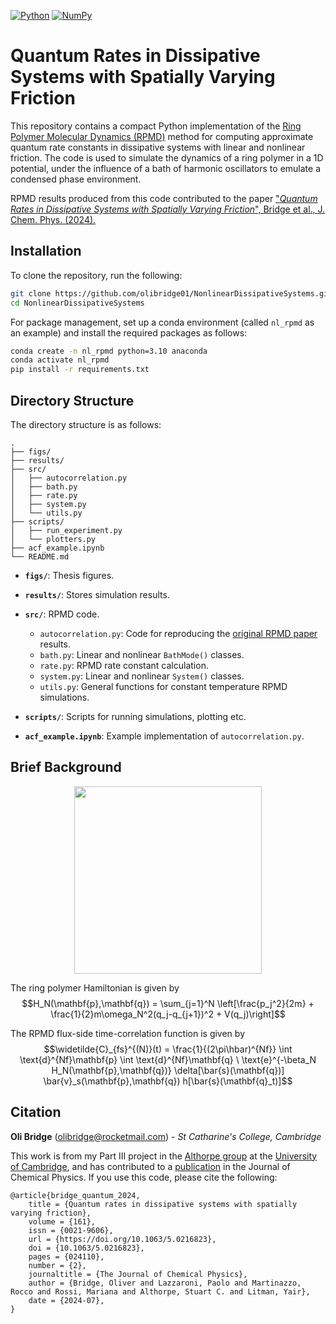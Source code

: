 [![Python](https://img.shields.io/badge/Python-3776AB?logo=python&logoColor=fff)](#)
[![NumPy](https://img.shields.io/badge/NumPy-4DABCF?logo=numpy&logoColor=fff)](#)


# Quantum Rates in Dissipative Systems with Spatially Varying Friction

This repository contains a compact Python implementation of the [Ring Polymer Molecular Dynamics (RPMD)](https://doi.org/10.1063/1.1777575) method for computing approximate quantum rate constants in dissipative systems with linear and nonlinear friction. The code is used to simulate the dynamics of a ring polymer in a 1D potential, under the influence of a bath of harmonic oscillators to emulate a condensed phase environment.

RPMD results produced from this code contributed to the paper ["*Quantum Rates in Dissipative Systems with Spatially Varying Friction*", Bridge et al., J. Chem. Phys. (2024).](https://doi.org/10.1063/5.0216823)


## Installation
To clone the repository, run the following:
  ```bash
  git clone https://github.com/olibridge01/NonlinearDissipativeSystems.git
  cd NonlinearDissipativeSystems
  ```
For package management, set up a conda environment (called `nl_rpmd` as an example) and install the required packages as follows:
  ```bash
  conda create -n nl_rpmd python=3.10 anaconda
  conda activate nl_rpmd
  pip install -r requirements.txt
  ```


## Directory Structure

The directory structure is as follows:
```
.
├── figs/
├── results/
├── src/
│   ├── autocorrelation.py
│   ├── bath.py
│   ├── rate.py
│   ├── system.py
│   └── utils.py
├── scripts/
│   ├── run_experiment.py
│   └── plotters.py
├── acf_example.ipynb
└── README.md
```

- **`figs/`**: Thesis figures.
- **`results/`**: Stores simulation results.
- **`src/`**: RPMD code.
  - `autocorrelation.py`: Code for reproducing the [original RPMD paper](https://doi.org/10.1063/1.1777575) results.
  - `bath.py`: Linear and nonlinear `BathMode()` classes.
  - `rate.py`: RPMD rate constant calculation.
  - `system.py`: Linear and nonlinear `System()` classes.
  - `utils.py`: General functions for constant temperature RPMD simulations.
 
- **`scripts/`**: Scripts for running simulations, plotting etc.
- **`acf_example.ipynb`**: Example implementation of `autocorrelation.py`.


## Brief Background

<p align="center">
  <img src="https://github.com/olibridge01/NonlinearDissipativeSystems/assets/86416298/01d37871-359f-4006-a4b3-0a2783bd4e5b"  width="300">
</p>

The ring polymer Hamiltonian is given by
$$H_N(\mathbf{p},\mathbf{q}) = \sum_{j=1}^N \left[\frac{p_j^2}{2m} + \frac{1}{2}m\omega_N^2(q_j-q_{j+1})^2 + V(q_j)\right]$$

The RPMD flux-side time-correlation function is given by
$$\widetilde{C}_{fs}^{(N)}(t) = \frac{1}{(2\pi\hbar)^{Nf}} \int \text{d}^{Nf}\mathbf{p} \int \text{d}^{Nf}\mathbf{q} \ \text{e}^{-\beta_N H_N(\mathbf{p},\mathbf{q})} \delta[\bar{s}(\mathbf{q})] \bar{v}_s(\mathbf{p},\mathbf{q}) h[\bar{s}(\mathbf{q}_t)]$$



## Citation

**Oli Bridge** (<olibridge@rocketmail.com>) - *St Catharine's College, Cambridge*

This work is from my Part III project in the [Althorpe group](http://www-stuart.ch.cam.ac.uk/index.html) at the [University of Cambridge](https://www.cam.ac.uk/), and has contributed to a [publication](https://doi.org/10.1063/5.0216823) in the Journal of Chemical Physics. If you use this code, please cite the following:

```
@article{bridge_quantum_2024,
	title = {Quantum rates in dissipative systems with spatially varying friction},
	volume = {161},
	issn = {0021-9606},
	url = {https://doi.org/10.1063/5.0216823},
	doi = {10.1063/5.0216823},
	pages = {024110},
	number = {2},
	journaltitle = {The Journal of Chemical Physics},
	author = {Bridge, Oliver and Lazzaroni, Paolo and Martinazzo, Rocco and Rossi, Mariana and Althorpe, Stuart C. and Litman, Yair},
	date = {2024-07},
}

```